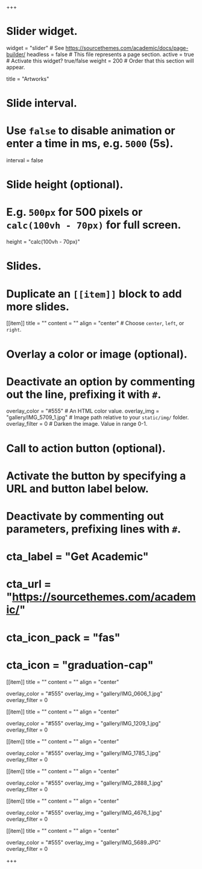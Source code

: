 +++
# Slider widget.
widget = "slider"  # See https://sourcethemes.com/academic/docs/page-builder/
headless = false # This file represents a page section.
active = true  # Activate this widget? true/false
weight = 200 # Order that this section will appear.

title = "Artworks"

# Slide interval.
# Use `false` to disable animation or enter a time in ms, e.g. `5000` (5s).
interval = false

# Slide height (optional).
# E.g. `500px` for 500 pixels or `calc(100vh - 70px)` for full screen.
height = "calc(100vh - 70px)"

# Slides.
# Duplicate an `[[item]]` block to add more slides.
[[item]]
  title = ""
  content = ""
  align = "center"  # Choose `center`, `left`, or `right`.

  # Overlay a color or image (optional).
  #   Deactivate an option by commenting out the line, prefixing it with `#`.
  overlay_color = "#555"  # An HTML color value.
  overlay_img = "gallery/IMG_5709_1.jpg"  # Image path relative to your `static/img/` folder.
  overlay_filter = 0  # Darken the image. Value in range 0-1.

  # Call to action button (optional).
  #   Activate the button by specifying a URL and button label below.
  #   Deactivate by commenting out parameters, prefixing lines with `#`.
  # cta_label = "Get Academic"
  # cta_url = "https://sourcethemes.com/academic/"
  # cta_icon_pack = "fas"
  # cta_icon = "graduation-cap"


[[item]]
  title = ""
  content = ""
  align = "center" 

  overlay_color = "#555" 
  overlay_img = "gallery/IMG_0606_1.jpg"  
  overlay_filter = 0  

[[item]]
  title = ""
  content = ""
  align = "center" 

  overlay_color = "#555" 
  overlay_img = "gallery/IMG_1209_1.jpg"  
  overlay_filter = 0  

[[item]]
  title = ""
  content = ""
  align = "center" 

  overlay_color = "#555" 
  overlay_img = "gallery/IMG_1785_1.jpg"  
  overlay_filter = 0  

[[item]]
  title = ""
  content = ""
  align = "center" 

  overlay_color = "#555" 
  overlay_img = "gallery/IMG_2888_1.jpg"  
  overlay_filter = 0  

[[item]]
  title = ""
  content = ""
  align = "center" 

  overlay_color = "#555" 
  overlay_img = "gallery/IMG_4676_1.jpg"  
  overlay_filter = 0  

[[item]]
  title = ""
  content = ""
  align = "center" 

  overlay_color = "#555" 
  overlay_img = "gallery/IMG_5689.JPG"  
  overlay_filter = 0  

+++
